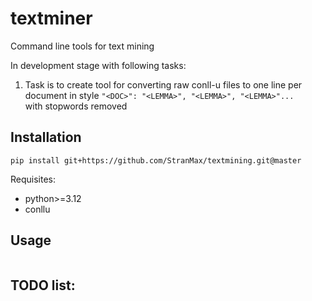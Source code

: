 # textminer

Command line tools for text mining

In development stage with following tasks:

1. Task is to create tool for converting raw conll-u files to one 
line per document in style `"<DOC>": "<LEMMA>", "<LEMMA>", "<LEMMA>"...`  
with stopwords removed

## Installation

```
pip install git+https://github.com/StranMax/textmining.git@master
```

Requisites:

- python>=3.12  
- conllu

## Usage

```python

```

## TODO list: